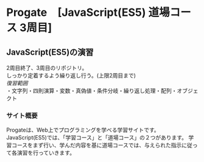 # Progate　[JavaScript(ES5) 道場コース 3周目]

## JavaScript(ES5)の演習
2周目終了、3周目のリポジトリ。  
しっかり定着するよう繰り返し行う。(上限2周目まで)   
*復習範囲*   
・文字列・四則演算・変数・真偽値・条件分岐・繰り返し処理・配列・オブジェクト

### サイト概要
Progateは、Web上でプログラミングを学べる学習サイトです。
JavaScript(ES5)では、「学習コース」と「道場コース」の２つがあります。
学習コースをまず行い、学んだ内容を基に道場コースでは、与えられた指示に従って各演習を行っていきます。  